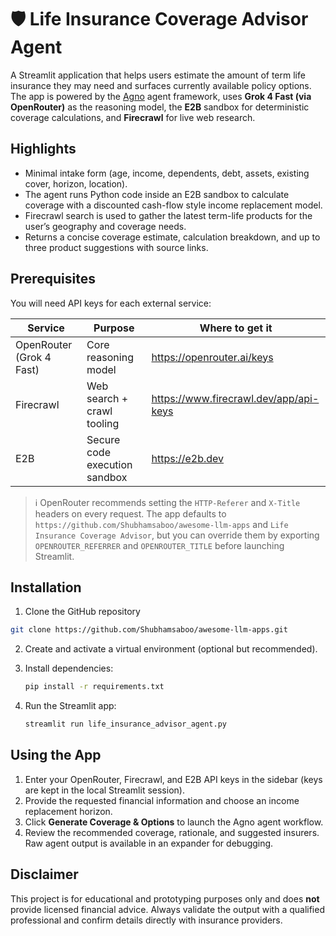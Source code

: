 # 🛡️ Life Insurance Coverage Advisor Agent

A Streamlit application that helps users estimate the amount of term life insurance they may need and surfaces currently available policy options. The app is powered by the [Agno](https://github.com/agno-agi/agno) agent framework, uses **Grok 4 Fast (via OpenRouter)** as the reasoning model, the **E2B** sandbox for deterministic coverage calculations, and **Firecrawl** for live web research.

## Highlights
- Minimal intake form (age, income, dependents, debt, assets, existing cover, horizon, location).
- The agent runs Python code inside an E2B sandbox to calculate coverage with a discounted cash-flow style income replacement model.
- Firecrawl search is used to gather the latest term-life products for the user’s geography and coverage needs.
- Returns a concise coverage estimate, calculation breakdown, and up to three product suggestions with source links.

## Prerequisites
You will need API keys for each external service:

| Service | Purpose | Where to get it |
| --- | --- | --- |
| OpenRouter (Grok 4 Fast) | Core reasoning model | https://openrouter.ai/keys |
| Firecrawl | Web search + crawl tooling | https://www.firecrawl.dev/app/api-keys |
| E2B | Secure code execution sandbox | https://e2b.dev |

> ℹ️ OpenRouter recommends setting the `HTTP-Referer` and `X-Title` headers on every request. The app defaults to
> `https://github.com/Shubhamsaboo/awesome-llm-apps` and `Life Insurance Coverage Advisor`, but you can override them
> by exporting `OPENROUTER_REFERRER` and `OPENROUTER_TITLE` before launching Streamlit.

## Installation
1. Clone the GitHub repository

```bash
git clone https://github.com/Shubhamsaboo/awesome-llm-apps.git
```
2. Create and activate a virtual environment (optional but recommended).

3. Install dependencies:
   ```bash
   pip install -r requirements.txt
   ```
4. Run the Streamlit app:
   ```bash
   streamlit run life_insurance_advisor_agent.py
   ```

## Using the App
1. Enter your OpenRouter, Firecrawl, and E2B API keys in the sidebar (keys are kept in the local Streamlit session).
2. Provide the requested financial information and choose an income replacement horizon.
3. Click **Generate Coverage & Options** to launch the Agno agent workflow.
4. Review the recommended coverage, rationale, and suggested insurers. Raw agent output is available in an expander for debugging.

## Disclaimer
This project is for educational and prototyping purposes only and does **not** provide licensed financial advice. Always validate the output with a qualified professional and confirm details directly with insurance providers.
